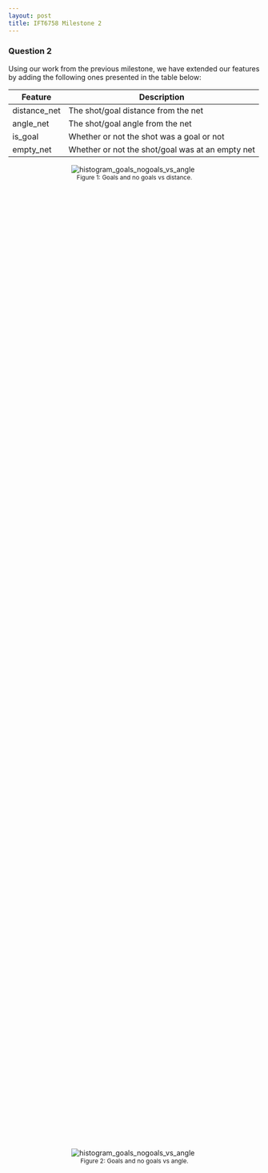 ```yaml
---
layout: post
title: IFT6758 Milestone 2
---
```


### Question 2

Using our work from the previous milestone, we have extended our features by adding the following ones presented in the table below:

| Feature      | Description |
| ----------- | ----------- |
| distance_net | The shot/goal distance from the net |
| angle_net | The shot/goal angle from the net |
| is_goal | Whether or not the shot was a goal or not |
| empty_net | Whether or not the shot/goal was at an empty net |


<figure style="display: block;margin-left: auto; margin-right: auto;width:50%;height:50%;">
    <img src="/public/histogram_goals_nogoals_vs_distance.png" alt="histogram_goals_nogoals_vs_angle">
    <figcaption style="font-size: 12px;text-align: center;">Figure 1: Goals and no goals vs distance.</figcaption>
</figure>

<figure style="display: block;margin-left: auto; margin-right: auto;width:50%;height:50%;">
    <img src="/public/histogram_goals_nogoals_vs_angle.png" alt="histogram_goals_nogoals_vs_angle">
    <figcaption style="font-size: 12px;text-align: center;">Figure 2: Goals and no goals vs angle.</figcaption>
</figure>

<figure style="display: block;margin-left: auto; margin-right: auto;width:50%;height:50%;">
    <img src="/public/angle_vs_distance.png" alt="angle_vs_distance">
    <figcaption style="font-size: 12px;text-align: center;">Figure 3: angle vs distance.</figcaption>
</figure>

<figure style="display: block;margin-left: auto; margin-right: auto;width:50%;height:50%;">
    <img src="/public/goal_rate_vs_distance.png" alt="goal_rate_vs_distance">
    <figcaption style="font-size: 12px;text-align: center;">Figure 4: Goal rate vs distance.</figcaption>
</figure>

All the figures above give us interesting information about shots and goals in the NHL. For example, figure 1 shows us that both goals and no goals happened more often closer to the net and that goals are much less frequent than goal. Figure 3 tells us that shots that are done farther from the net, generally are more aligned with it (smaller angle). Finally, if we analyze Figure 4, we can observe that when attacking players are very close to the opponent's net, the chance that they score is much higher which intuitively makes sense.

<figure style="display: block;margin-left: auto; margin-right: auto;width:50%;height:50%;">
    <img src="/public/goal_rate_vs_angle.png" alt="goal_rate_vs_angle">
    <figcaption style="font-size: 12px;text-align: center;">Figure 5: Goal rate vs angle.</figcaption>
</figure>

From Figure 5 above, we can see that the goal rate is much higher when the shot is coming from the left and right side compared to when the shot comes from the center of the ice. This makes sense as goalies are much more vulnerable when shots come from the top of the circles (both left and right circles near the goalie).

Another interesting thing about Figure 5 is when we compare the goal rate from the left side to the right side. One reason why the goal rate is higher on the right side could be because the majority of NHL goalies have their glove on their left hand (maybe it's easier to stop shots with the glove in contrast to the blocker hand). Another reason might simply be because players shooting from the right side are much better than the ones shooting from the left side, and therefore have a higher goal rate.

<figure style="display: block;margin-left: auto; margin-right: auto;width:50%;height:50%;">
    <img src="/public/histogram_goals.png" alt="Goals (empty net and non-empty net) vs distance">
    <figcaption style="font-size: 12px;text-align: center;">Figure 6: Goals (empty net and non-empty net) vs distance from net.</figcaption>
</figure>

Looking at the data from Figure 6, we can observe many interesting facts. Firstly, the vast majority of goals are on non-empty net which is logical since goalies are in the net most of the time. Secondly, we can observe that most of the goals are being scored within 60 feet from the net, which is inside the opponents' half of the rink. These two observations are aligned with our domain knowledge, and it makes perfect sense that the further you are from the opponents' net, the harder it is to score when there is a goalie in front of the net. With that said, the goals that were made from a distance of 150 feet when there was a goalie sound a bit unlikely.

We can observe in Figure 6 that the goals scored on a non-empty net from a distance of 150-170 feet are quite high. It could be that it has been originally misclassified as "non-empty net goals" as opposed to "empty-net goals". Another reason could be that these goals were scored by the other team that was then misclassified.


### Question 3

#### Results
For our baseline, we trained a Logistric Regression model using only the *distance* feature that we have previously extracted from the raw data, and it gave us a **90.59%** accuracy when we ran it on our validation dataset. We also generated the following confusion matrix to have a better look at our model's results:

| Target/Prediction | **Class 0 (not goal)** | **Class 1 (goal)** |
| :-------: | :-------: | :-------: |
| **Class 0 (not goal)** | 70748 | 0 |
| **Class 1 (goal)** | 7344 | 0 |

This confusion matrix clearly shows us that there is a major issue with our predictions. We are only getting high accuracy performance because the majority of our data points are classified as a *not goal*. By always predicting *not goal* our model does a pretty good job if we only look at the overall accuracy.


#### Analysis
From Figure 7 below, the main thing we can observe is that shots that have a higher probability represents a much greater proportion of the total goals scored compared to shots with lower probabilities. Another important aspect is how this proportion metric is different for our different models. Even though the model trained on the distance feature and the model trained on the angle feature are better than the random baseline, the model that we trained on both features (distance and angle) gave us better results. Meaning it is much better at predicting the probability that a shot would turn to be a goal.


<figure style="display: block;margin-left: auto; margin-right: auto;width:50%;height:50%;">
    <img src="/public/cumulative_sum_goal_baseline.png" alt="cumulative_sum_goal_baseline">
    <figcaption style="font-size: 12px;text-align: center;">Figure 7: Logistic Regression: Goal proportion.</figcaption>
</figure>

The results shown in Figure 8 is also about shot probabilities. It shows us that our trained models perform much better that the random classifier at predicting the shot probability. As in our previous analysis, our model that was trained on both features (distance and angle) does give us better results that models trained on the features separately.

<figure style="display: block;margin-left: auto; margin-right: auto;width:50%;height:50%;">
    <img src="/public/goal_rate_curve_baseline.png" alt="goal_rate_curve_baseline">
    <figcaption style="font-size: 12px;text-align: center;">Figure 8: Logistic Regression: Goal rate.</figcaption>
</figure>

In order to have a deeper analysis of the behavior of our binary classifiers, using our results we generated a receiver operating characteristic curve (ROC). As we can see in Figure 9 above, the random classifier gives a perfect diagonal as expected. We can also observe that our model trained on both of our features gives the better curve compared to our models that were trained separately on the features. Our ROC score is also much higher (*area=0.68*) when we trained our model on both features.

<figure style="display: block;margin-left: auto; margin-right: auto;width:50%;height:50%;">
    <img src="/public/roc_curve_baseline.png" alt="roc_curve_baseline">
    <figcaption style="font-size: 12px;text-align: center;">Figure 9: Logistic Regression: ROC curve.</figcaption>
</figure>

Given the calibration curve shown in Figure 10, we can easily see that our trained models did learn some valuable representations of our data. Comparing all our current models, the model that was trained on both features (distance and angle) has the closest calibration values to the *perfectly* calibrated model. Again, as mentioned before, it confirms that overall this model is the model that gives us the best results so far.

<figure style="display: block;margin-left: auto; margin-right: auto;width:50%;height:50%;">
    <img src="/public/calibration_curve_baseline.png" alt="calibration_curve_baseline">
    <figcaption style="font-size: 12px;text-align: center;">Figure 10: Logistic Regression: Calibration curve.</figcaption>
</figure>


#### Links to our models

1. [Logistic Regression on distance and angle](https://www.comet.ml/jaihon/ift6758-project/88c175fd9d3c4892acf334fcfdb4a6d0)
2. [Logistic Regression on distance](https://www.comet.ml/jaihon/ift6758-project/6997fdfbdc76426db60408591e58ac5a)
3. [Logistic Regression on angle](https://www.comet.ml/jaihon/ift6758-project/934baca85c9448c997d8d0727845db65)



### Question 4

We added below a list of all of the features that we created, and we listed each feature by both the column name
in the dataframe and a simple explanation. For the novel features, we describe what they are.
At the end, we added a link to the experiment which stores the filtered DataFrame.


| Feature      | Description |
| ----------- | ----------- |
| current_time_seconds | total sum of seconds elapsed in the game |
| period | period of the game during which the shot happened |
| coordinate_x | coordinates x  of the shot |
| coordinate_y | coordinates y  of the shot |
| distance_net | distance from the shot to the net |
| angle_net | angle between the shot and the net |
| shot_type | type of Shot (Wrist, Slap, Backhand, etc...) |
| previous_event_type | type of the last event |
| previous_event_x_coord | coordinates x of the last event |
| previous_event_y_coord | coordinates y of the last event |
| shot_last_event_delta | time elapsed since the last event |
| shot_last_event_distance | distance calculated from the last event |
| Rebound | Rebound of the last event (True if shot, otherwise False) |
| Change_in_shot_angle | change in the shot angle if the shot is a rebound |
| Speed | defined as the distance from the previous event, divided by the time since the previous event |
| time_since_pp_started |  time in seconds since the penalty started |
| current_friendly_on_ice | Number of friendly players on ice|
| current_opposite_on_ice | Number of opposite players on ice|


In the bonus question, we added a few more features like the time since the penalty started and the number of friendly and opposite players on ice. To compute the time since the penalty started, we started
by generating all types of events in our game, by evaluating, at each event, if there was a
penalty and by checking on which side the team was. We then built a tidy event object that gave the time and coordinates details
relative to the previous event. Finally, we got the current event time and subtracted
the starting time of the penalty from the current time to have the time since the penalty started (two types of penalties generated).
To get the number of friendly players on ice and the number of opposite players on ice, we first checked the side of the team to figure out who is friendly and who is not and
then subtracted the number of players lost depending on the type of the
penalty from 5.


link to the experiment which stores the filtered DataFrame artifact
(https://www.comet.ml/jaihon/ift6758-project/fae888ad53de4d1aa940a67b96d106ab?assetId=e46feef96edc4bf8afe7c676f05c192b&assetPath=dataframes&experiment-tab=assets)
[wpg_v_wsh_2017021065.csv]

### Question 5
> The code for this section can be found in xgboost_models.py

The first XGBoost model was trained on the distance and angle from the net features just like the regression in
section 3. We trained the model on approximately 75% of the training data from seasons 2015 to 2018 (inclusive). Since
the data is very unbalanced, we made sure that the splitting into training/validation kept the proportion of goal and
no goal by using a stratified option. We also standardized both features to have them in a comparable range centered
around 0. The resulting model performed somewhat better than the regression models as shown on figures 11 to 14. This model is
represented by the blue curve in the figures. If we compare this curve and the ones from figures 7 to 10, we first notice
that the area under the curve of the ROC curve is slightly larger than the one from the regression models with a value of 0.71
compared to the highest one of 0.70 in the regressions. For the goal rate and cumulative sum of goals in function with
the shot probability model percentile, the curves are fairly similar for the xgboost model and the regression model trained
on distance and angle. They have the same shape and in the case of the goal rate one, they are in the same range also.
The real difference comes from the calibration curve where we see that the probabilities from the xgboost model ranges
from 0 to about 0.85 as opposed to the regression models which go only up to 0.25. This tells us that the xgboost models
is better calibrated and that the probabilities are more telling and "accurate" than the ones from the regression models
as it tends to be closer to the perfectly calibrated curve.
<figure style="display: block;margin-left: auto; margin-right: auto;width:75%;height:75%;">
    <img src="/public/roc_curve_xgboost.png" alt="roc_curve_xgboost">
    <figcaption style="font-size: 12px;text-align: center;">Figure 11: XGBoost: ROC curve.</figcaption>
</figure>
<figure style="display: block;margin-left: auto; margin-right: auto;width:75%;height:75%;">
    <img src="/public/goal_rate_xgboost.png" alt="goal_rate_xgboost">
    <figcaption style="font-size: 12px;text-align: center;">Figure 12: XGBoost: goal rate.</figcaption>
</figure>
<figure style="display: block;margin-left: auto; margin-right: auto;width:75%;height:75%;">
    <img src="/public/cumulative_goals_xgboost.png" alt="cumulative_sum_xgboost">
    <figcaption style="font-size: 12px;text-align: center;">Figure 13: XGBoost: cumulative sum.</figcaption>
</figure>
<figure style="display: block;margin-left: auto; margin-right: auto;width:75%;height:75%;">
    <img src="/public/calibration_xgboost.png" alt="calibration_xgboost">
    <figcaption style="font-size: 12px;text-align: center;">Figure 14: XGBoost: calibration curve.</figcaption>
</figure>

For the next xgboost model, we started by standardizing all the numerical features and remove the rows which had nan values.
For the particular case of the *Speed* column, we had to impute a new value for the rows which had infinity values. To do so,
we simply changed the infinity with the maximum value (beside infinity) in the column. We then transformed all our categorical
data into one-hot encoding. This is only after doing this that
we did some hyperparameter optimization. Before tuning anything, we started by finding the relations between
different hyperparameters and metrics. These are shown on figures 15, 16 and 17 where we evaluated our model on
accuracy, precision and F1 score for a range of values on the number of estimators (trees), the maximum depth of each tree
and the l2 regularisation coefficient lambda. We found that the accuracy stayed constant around 0.907 for all parameters.
For both the number of estimators and the maximum depth, we noticed that increasing them decreased the precision, but
increased the F1 score. This probably meant that the recall was increasing while the precision was decreasing. Since we
care both about precision and recall, and even though generally speaking a higher F1 score is better, it is difficult
to say if increasing the number of estimators and the maximum depth is really better. Also, the precision decreases more
rapidly than the F1 score increases. For the regularisation coefficient on figure 17, it seems that the higher the coefficient,
the better since the precision increases while the F1 score and accuracy stays pretty much constant.

<figure style="display: block;margin-left: auto; margin-right: auto;width:75%;height:75%;">
    <img src="/public/n_estimators_vs_metrics_xgboost.png" alt="number_of_estimators_vs_metrics">
    <figcaption style="font-size: 12px;text-align: center;">Figure 15: Relation between the number of estimators and different metrics.</figcaption>
</figure>
<figure style="display: block;margin-left: auto; margin-right: auto;width:75%;height:75%;">
    <img src="/public/max_depth_vs_metrics_xgboost.png" alt="max_depth_vs_metrics">
    <figcaption style="font-size: 12px;text-align: center;">Figure 16: Relation between the max depth of a tree and different metrics.</figcaption>
</figure>
<figure style="display: block;margin-left: auto; margin-right: auto;width:75%;height:75%;">
    <img src="/public/reg_lambda_vs_metrics_xgboost.png" alt="reg_lambda_vs_metrics">
    <figcaption style="font-size: 12px;text-align: center;">Figure 17: Relation between the regularisation coefficient lambda (l2) and different metrics.</figcaption>
</figure>

Once we finished exploring some hyperparameters, we did a randomized search over the hyperparameters space focusing
on the same parameters as before as well as the learning rate. We did not do a grid search because it would have taken
too long to search all the parameters we wanted to try, but also because the hyperparameters do not have such a big influence
on the results as was shown on the figures above. Since the accuracy is almost constant for all parameters, we decided to
focus on the ROC area under the curve. The best model was selected with the highest ROC AUC. The resulting model was
found to have the following hyperparameters:

|      Hyperparameter     | Value |
|:-----------------------:|:-----:|
|     # of estimators     |  300  |
|      Maximum depth      |   5   |
| Regularisation &lambda; |   0   |
|      Learning rate      |  0.03 |

It is the orange curve on the figures 11 to 14. Even if this is the *best* model, the one right below in terms of performance
was very close to it with a ROC AUC of 0.75 compared to the model presented here which has 0.76.

As for our last experience, we tried some feature selection. We tried two different methods: lasso and mutual information.
For the lasso one, we evaluated a lasso linear model on our training dataset and selected the features that had the highest
coefficient of importance, i.e. they were higher than the median. The features selected are shown in red on figure 18 which
presents the importance coefficient according to the lasso model for all of our features. The features that are in parentheses
are the categorical data that was encoded using one-hot vectors. We can see that some values in categorical data seem to be
"useless" like the type of period in which the shot happens (overtime vs regular). Interestingly, we noticed that knowing the side of the
team that is shooting (right vs left) seems to be more important when it is left. Not too surprisingly, some type of shots seem to
have a bigger impact like *deflected* or *tip-in* or *wrap-around* compared to wrist shot. If we recall from the previous milestone,
we concluded that *deflected* and *tip-in* were among the most dangerous shots which seems to agree with this. These are some of
the interesting observations that we found from this figure.

<figure style="display: block;margin-left: auto; margin-right: auto;width:100%;height:100%;">
    <img src="/public/importance_feature_lasso_xgboost.png" alt="importance_feature_xgboost">
    <figcaption style="font-size: 12px;text-align: center;">Figure 18: Importance of each feature according to lasso.</figcaption>
</figure>

Anyway, once we selected the features in red, we trained our model using a randomized search again on the same hyperparameters as before.
We found a model that was performing similarly as our best one trained on all features as we can see by comparing the green (lasso trained one) and orange
curves on figures 11 to 14.

For the mutual information model, we did a randomized search on the same hyperparameters as before, but with the addition of
choosing a number of features according to the mutual information. Our best model using this trained on 15 features. A comparison
of the chosen features between the lasso model and mutual information score is shown in the following table where only
the features selected by either one of them is presented:

|           Feature           | Lasso | Mutual |
|:---------------------------:|:-----:|:------:|
|         coordinate_x        |   x   |    x   |
|         coordinate_y        |       |    x   |
|         distance_net        |   x   |    x   |
|          angle_net          |       |    x   |
|    time_since_pp_started    |       |    x   |
| previous_event_time_seconds |   x   |        |
|   current_friendly_on_ice   |       |    x   |
|   current_opposite_on_ice   |   x   |    x   |
|    shot_last_event_delta    |   x   |    x   |
|           Rebound           |   x   |        |
|            Speed            |   x   |    x   |
|             away            |       |    x   |
|             home            |       |    x   |
|           Backhand          |   x   |        |
|          Deflected          |   x   |        |
|          Slap Shot          |   x   |        |
|          Snap Shot          |   x   |        |
|            Tip-In           |   x   |        |
|         Wrap-around         |   x   |        |
|          Wrist Shot         |       |    x   |
|              1              |   x   |        |
|              3              |   x   |        |
|              4              |   x   |        |
|           REGULAR           |       |    x   |
|             left            |   x   |    x   |
|            right            |       |    x   |
|           FACEOFF           |   x   |        |
|           GIVEAWAY          |   x   |        |
|             HIT             |   x   |        |
|           TAKEAWAY          |   x   |        |

*the numbers 1,3,4 are the period.

From this table, we can observe that both method seem to agree on some features like the coordinate x, the distance or the
speed. However, the interesting features are the one selected by the mutual information, but not the lasso since the lasso took
more. Among those are the types of shots, lasso take all of the types except the wrist shot, but mutual information does the complete
opposite and select only the wrist shot. Mutual information also takes the period type regular into account whereas lasso
completely ignore them.

The model resulting from training with mutual information is shown in red in the figures 11 to 14. We can see that it does not
perform as well as the models trained on all features and on the lasso selected features on figures 11 to 13 where the curves are
closer to the default XGBoost model.

We want to note that all of the curves on figure 14 start of pretty linear which is good because it follows the perfectly
calibrated model.

After inspecting figures 11 to 14, we concluded that the best model was the one trained on all features because it has the
highest ROC AUC, but also because its calibration curve seems to be the most linear one. Indeed, we can see that the orange
curve varies less than the others after around 0.5 probabilty.

The links to the different experiments shown in this section can be found here:
1. [XGBoost trained on distance and angle with default hyperparameters](https://www.comet.ml/jaihon/ift6758-project/20c76cb9d81541b5ae0d2b320e59f59f)
2. [XGBoost with hyperparameter tuning and trained on all features](https://www.comet.ml/jaihon/ift6758-project/05c804186d274b0c8955cbb14b1a66b3)
3. [XGBoost with hyperparameter tuning and trained on subset of features selected by Lasso](https://www.comet.ml/jaihon/ift6758-project/74f19b8137e14336ba1e49c198dfd3e6)
